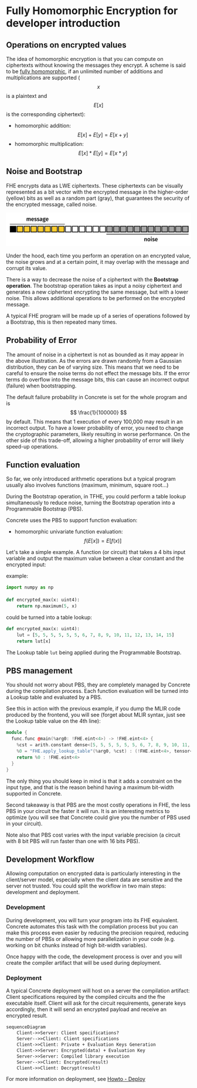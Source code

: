 # Fully Homomorphic Encryption for developer introduction

## Operations on encrypted values

The idea of homomorphic encryption is that you can compute on ciphertexts without knowing the messages they encrypt. A scheme is said to be [fully homomorphic](https://en.wikipedia.org/wiki/Homomorphic_encryption#Fully_homomorphic_encryption), if an unlimited number of additions and multiplications are supported ($$x$$ is a plaintext and $$E[x]$$ is the corresponding ciphertext):

* homomorphic addition: $$E[x] + E[y] = E[x + y]$$
* homomorphic multiplication: $$E[x] * E[y] = E[x * y]$$

## Noise and Bootstrap

FHE encrypts data as LWE ciphertexts. These ciphertexts can be visually represented as a bit vector with the encrypted message in the higher-order (yellow) bits as well as a random part (gray), that guarantees the security of the encrypted message, called noise.

![](../_static/basics/Ciphertext.png)

Under the hood, each time you perform an operation on an encrypted value, the noise grows and at a certain point, it may overlap with the message and corrupt its value.

There is a way to decrease the noise of a ciphertext with the **Bootstrap operation**. The bootstrap operation takes as input a noisy ciphertext and generates a new ciphertext encrypting the same message, but with a lower noise. This allows additional operations to be performed on the encrypted message.

A typical FHE program will be made up of a series of operations followed by a Bootstrap, this is then repeated many times.

## Probability of Error

The amount of noise in a ciphertext is not as bounded as it may appear in the above illustration. As the errors are drawn randomly from a Gaussian distribution, they can be of varying size. This means that we need to be careful to ensure the noise terms do not effect the message bits. If the error terms do overflow into the message bits, this can cause an incorrect output (failure) when bootstrapping.

The default failure probability in Concrete is set for the whole program and is $$ \frac{1}{100000} $$ by default. This means that 1 execution of every 100,000 may result in an incorrect output. To have a lower probability of error, you need to change the cryptographic parameters, likely resulting in worse performance. On the other side of this trade-off, allowing a higher probability of error will likely speed-up operations.

## Function evaluation

So far, we only introduced arithmetic operations but a typical program usually also involves functions (maximum, minimum, square root…)

During the Bootstrap operation, in TFHE, you could perform a table lookup simultaneously to reduce noise, turning the Bootstrap operation into a Programmable Bootstrap (PBS).

Concrete uses the PBS to support function evaluation:

* homomorphic univariate function evaluation: $$f(E[x]) = E[f(x)]$$

Let's take a simple example. A function (or circuit) that takes a 4 bits input variable and output the maximum value between a clear constant and the encrypted input:

example:
```python
import numpy as np

def encrypted_max(x: uint4):
    return np.maximum(5, x)
```

could be turned into a table lookup:

```python
def encrypted_max(x: uint4):
    lut = [5, 5, 5, 5, 5, 5, 6, 7, 8, 9, 10, 11, 12, 13, 14, 15]
    return lut[x]
```

The Lookup table `lut` being applied during the Programmable Bootstrap.


## PBS management

You should not worry about PBS, they are completely managed by Concrete during the compilation process. Each function evaluation will be turned into a Lookup table and evaluated by a PBS.

See this in action with the previous example, if you dump the MLIR code produced by the frontend, you will see (forget about MLIR syntax, just see the Lookup table value on the 4th line):

```c++
module {
  func.func @main(%arg0: !FHE.eint<4>) -> !FHE.eint<4> {
    %cst = arith.constant dense<[5, 5, 5, 5, 5, 5, 6, 7, 8, 9, 10, 11, 12, 13, 14, 15]> : tensor<16xi64>
    %0 = "FHE.apply_lookup_table"(%arg0, %cst) : (!FHE.eint<4>, tensor<16xi64>) -> !FHE.eint<4>
    return %0 : !FHE.eint<4>
  }
}
```

The only thing you should keep in mind is that it adds a constraint on the input type, and that is the reason behind having a maximum bit-width supported in Concrete.

Second takeaway is that PBS are the most costly operations in FHE, the less PBS in your circuit the faster it will run. It is an interesting metrics to optimize (you will see that Concrete could give you the number of PBS used in your circuit).

Note also that PBS cost varies with the input variable precision (a circuit with 8 bit PBS will run faster than one with 16 bits PBS).

## Development Workflow

Allowing computation on encrypted data is particularly interesting in the client/server model, especially when the client data are sensitive and the server not trusted. You could split the workflow in two main steps: development and deployment.

### Development

During development, you will turn your program into its FHE equivalent. Concrete automates this task with the compilation process but you can make this process even easier by reducing the precision required, reducing the number of PBSs or allowing more parallelization in your code (e.g. working on bit chunks instead of high bit-width variables).

Once happy with the code, the development process is over and you will create the compiler artifact that will be used during deployment.

### Deployment

A typical Concrete deployment will host on a server the compilation artifact: Client specifications required by the compiled circuits and the fhe executable itself. Client will ask for the circuit requirements, generate keys accordingly, then it will send
an encrypted payload and receive an encrypted result.

```mermaid
sequenceDiagram
    Client->>Server: Client specifications?
    Server-->>Client: Client specifications
    Client->>Client: Private + Evaluation Keys Generation
    Client->>Server: Encrypted(data) + Evaluation Key
    Server->>Server: Compiled library execution
    Server-->>Client: Encrypted(result)
    Client->>Client: Decrypt(result)
```

For more information on deployment, see [Howto - Deploy](../howto/deploy.md)
